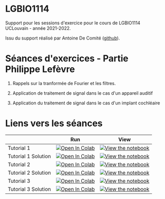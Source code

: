 # LGBIO1114
Support pour les sessions d'exercice pour le cours de LGBIO1114 UCLouvain - année 2021-2022. 

Issu du support réalisé par Antoine De Comité ([github](https://github.com/decomiteA)).


# Séances d'exercices - Partie Philippe Lefèvre

1. Rappels sur la tranformée de Fourier et les filtres.

2. Application de traitement de signal dans le cas d'un appareil auditif

3. Application du traitement de signal dans le cas d'un implant cochléaire

# Liens vers les séances

|   | Run | View |
| - | --- | ---- |
| Tutorial 1 | [![Open In Colab](https://colab.research.google.com/assets/colab-badge.svg)](https://colab.research.google.com/github/donatiendoumont/LGBIO1114/blob/main/Tutorial1_LGBIO1114.ipynb) | [![View the notebook](https://img.shields.io/badge/render-nbviewer-orange.svg)](https://nbviewer.jupyter.org/github/donatiendoumont/LGBIO1114/blob/main/Tutorial1_LGBIO1114.ipynb) |
| Tutorial 1 Solution | [![Open In Colab](https://colab.research.google.com/assets/colab-badge.svg)](https://colab.research.google.com/github/donatiendoumont/LGBIO1114/blob/main/Tutorial1_LGBIO1114s.ipynb) | [![View the notebook](https://img.shields.io/badge/render-nbviewer-orange.svg)](https://nbviewer.jupyter.org/github/donatiendoumont/LGBIO1114/blob/main/Tutorial1_LGBIO1114s.ipynb) |
| Tutorial 2 | [![Open In Colab](https://colab.research.google.com/assets/colab-badge.svg)](https://colab.research.google.com/github/donatiendoumont/LGBIO1114/blob/main/Tutorial2_LGBIO1114.ipynb) | [![View the notebook](https://img.shields.io/badge/render-nbviewer-orange.svg)](https://nbviewer.jupyter.org/github/donatiendoumont/LGBIO1114/blob/main/Tutorial2_LGBIO1114.ipynb) |
| Tutorial 2 Solution | [![Open In Colab](https://colab.research.google.com/assets/colab-badge.svg)](https://colab.research.google.com/github/donatiendoumont/LGBIO1114/blob/main/Tutorial2_LGBIO1114s.ipynb) | [![View the notebook](https://img.shields.io/badge/render-nbviewer-orange.svg)](https://nbviewer.jupyter.org/github/donatiendoumont/LGBIO1114/blob/main/Tutorial2_LGBIO1114s.ipynb) |
| Tutorial 3 | [![Open In Colab](https://colab.research.google.com/assets/colab-badge.svg)](https://colab.research.google.com/github/donatiendoumont/LGBIO1114/blob/main/Tutorial3_LGBIO1114.ipynb) | [![View the notebook](https://img.shields.io/badge/render-nbviewer-orange.svg)](https://nbviewer.jupyter.org/github/donatiendoumont/LGBIO1114/blob/main/Tutorial3_LGBIO1114.ipynb) |
| Tutorial 3 Solution| [![Open In Colab](https://colab.research.google.com/assets/colab-badge.svg)](https://colab.research.google.com/github/donatiendoumont/LGBIO1114/blob/main/Tutorial3_LGBIO1114s.ipynb) | [![View the notebook](https://img.shields.io/badge/render-nbviewer-orange.svg)](https://nbviewer.jupyter.org/github/donatiendoumont/LGBIO1114/blob/main/Tutorial3_LGBIO1114s.ipynb) |


